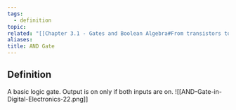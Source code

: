 ```yaml
---
tags:
  - definition
topic: 
related: "[[Chapter 3.1 - Gates and Boolean Algebra#From transistors to gates]]"
aliases: 
title: AND Gate
---
```

## Definition
A basic logic gate.
Output is on only if both inputs are on.
![[AND-Gate-in-Digital-Electronics-22.png]]